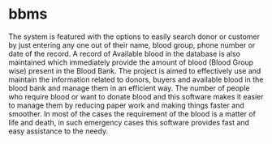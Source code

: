 # bbms
The system is featured with the options to easily search donor or customer by just entering any one out of their name, blood group, phone number or date of the record.
A record of Available blood in the database is also maintained which immediately provide the amount of blood (Blood Group wise) present in the Blood Bank.
The project is aimed to effectively use and maintain the information related to donors, buyers and available blood in the blood bank and manage them in an efficient way.
The number of people who require blood or want to donate blood and this software makes it easier to manage them by reducing paper work and making things faster and smoother.
In most of the cases the requirement of the blood is a matter of life and death, in such emergency cases this software provides fast and easy assistance to the needy.
